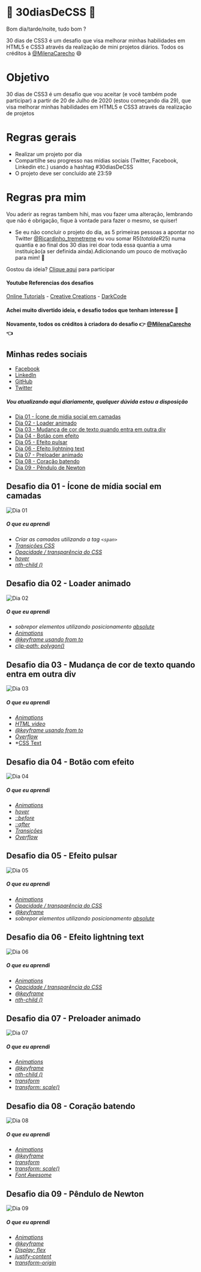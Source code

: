 # 🚀 30diasDeCSS 🚀

  Bom dia/tarde/noite, tudo bom ?  
  
  30 dias de CSS3 é um desafio que visa melhorar minhas habilidades em HTML5 e CSS3 através da realização de mini projetos diários.
  Todos os créditos à [@MilenaCarecho](https://twitter.com/MilenaCarecho) 😄

 # Objetivo

  30 dias de CSS3 é um desafio que vou aceitar (e você também pode participar) a partir de 20 de Julho de 2020 (estou começando dia 29), que visa melhorar minhas habilidades em       HTML5 e CSS3 através da realização de projetos 
  
  # Regras gerais

  * Realizar um projeto por dia
  * Compartilhe seu progresso nas mídias sociais (Twitter, Facebook, Linkedin etc.) usando a hashtag #30diasDeCSS
  * O projeto deve ser concluído até 23:59

  # Regras pra mim 
  Vou aderir as regras tambem hihi, mas vou fazer uma alteração, lembrando que não é obrigação, fique à vontade para fazer o mesmo, se quiser!

  * Se eu não concluir o projeto do dia, as 5 primeiras pessoas a apontar no Twitter [@Ricardinho_tremetreme](https://twitter.com/Ricardo_Zamboni) eu vou somar R$5 (total de R$25) numa quantia e ao final dos 30 dias irei doar toda essa quantia a uma instituição(a ser definida ainda).Adicionando um pouco de motivação para mim! 💸
  
  Gostou da ideia? 
  [Clique aqui](https://github.com/MilenaCarecho/30diasDeCSS/issues/1) para participar 
  
#### Youtube Referencias dos desafios
[Online Tutorials](https://www.youtube.com/channel/UCbwXnUipZsLfUckBPsC7Jog) - 
[Creative Creations](https://www.youtube.com/channel/UCOKmVksbzoKJKmtu7rlEM1A) - 
[DarkCode](https://www.youtube.com/channel/UCD3KVjbb7aq2OiOffuungzw)

#### Achei muito divertido ideia, e desafio todos que tenham interesse 🤗
#### Novamente, todos os créditos à criadora do desafio 👉 [@MilenaCarecho](https://twitter.com/MilenaCarecho) 👈

## Minhas redes sociais
 * [Facebook](https://www.facebook.com/ricardo.zamboni.142/)
 * [LinkedIn](https://www.linkedin.com/in/ricardo-zamboni-3906471b3/)
 * [GitHub](https://github.com/Ricmaloy)
 * [Twitter](https://twitter.com/Ricardo_Zamboni)
  
##### Vou atualizando aqui diariamente, qualquer dúvida estou a disposição 

* [Dia 01 - Ícone de mídia social em camadas](#id01)
* [Dia 02 - Loader animado](#id02)
* [Dia 03 - Mudança de cor de texto quando entra em outra div](#id03)
* [Dia 04 - Botão com efeito](#id04)
* [Dia 05 - Efeito pulsar](#id05)
* [Dia 06 - Efeito lightning text](#id06)
* [Dia 07 - Preloader animado](#id07)
* [Dia 08 - Coração batendo](#id08)
* [Dia 09 - Pêndulo de Newton](#id09)


##  Desafio dia 01 - Ícone de mídia social em camadas <a name="id01"></a>
![Dia 01](https://i.imgur.com/2jBQn1g.gif)

##### O que eu aprendi


* *Criar as camadas utilizando a tag `<span>`*
* *[Transições CSS](https://www.w3schools.com/css/css3_transitions.asp)*
* *[Opacidade / transparência do CSS](https://www.w3schools.com/css/css_image_transparency.asp)*
* *[hover](https://www.w3schools.com/cssref/sel_hover.asp)*
* *[nth-child ()](https://www.w3schools.com/cssref/sel_nth-child.asp)*


##  Desafio dia 02 - Loader animado <a name="id02"></a>
![Dia 02](https://i.imgur.com/o23iDx4.gif)

##### O que eu aprendi


* *sobrepor elementos utilizando posicionamento [absolute](https://www.w3schools.com/cssref/pr_class_position.asp)*
* *[Animations](https://www.w3schools.com/css/css3_animations.asp)*
* *[@keyframe usando from to](https://www.w3schools.com/cssref/css3_pr_animation-keyframes.asp)*
* *[clip-path: polygon()](https://www.w3schools.com/cssref/css3_pr_clip-path.asp)*


##  Desafio dia 03 - Mudança de cor de texto quando entra em outra div <a name="id03"></a>
![Dia 03](gifs/giphy.gif)

##### O que eu aprendi

* *[Animations](https://www.w3schools.com/css/css3_animations.asp)*
* *[HTML video](https://www.w3schools.com/html/html5_video.asp)*
* *[@keyframe usando from to](https://www.w3schools.com/cssref/css3_pr_animation-keyframes.asp)*
* *[Overflow](https://www.w3schools.com/css/css_overflow.asp)*
* *[CSS Text](https://www.w3schools.com/css/css_text.asp)


##  Desafio dia 04 - Botão com efeito <a name="id04"></a>
![Dia 04](https://i.imgur.com/yvzI1gN.gif)

##### O que eu aprendi

* *[Animations](https://www.w3schools.com/css/css3_animations.asp)*
* *[hover](https://www.w3schools.com/cssref/sel_hover.asp)*
* *[::before](https://www.w3schools.com/cssref/sel_before.asp)*
* *[::after](https://www.w3schools.com/cssref/sel_after.asp)*
* *[Transições ](https://www.w3schools.com/css/css3_transitions.asp)*
* *[Overflow](https://www.w3schools.com/css/css_overflow.asp)*


##  Desafio dia 05 - Efeito pulsar <a name="id05"></a>
![Dia 05](https://i.imgur.com/jZIOslJ.gif)

##### O que eu aprendi

* *[Animations](https://www.w3schools.com/css/css3_animations.asp)*
* *[Opacidade / transparência do CSS](https://www.w3schools.com/css/css_image_transparency.asp)*
* *[@keyframe](https://www.w3schools.com/cssref/css3_pr_animation-keyframes.asp)*
* *sobrepor elementos utilizando posicionamento [absolute](https://www.w3schools.com/cssref/pr_class_position.asp)*


##  Desafio dia 06 - Efeito lightning text <a name="id06"></a>
![Dia 06](https://i.imgur.com/jglVJFh.gif)

##### O que eu aprendi

* *[Animations](https://www.w3schools.com/css/css3_animations.asp)*
* *[Opacidade / transparência do CSS](https://www.w3schools.com/css/css_image_transparency.asp)*
* *[@keyframe](https://www.w3schools.com/cssref/css3_pr_animation-keyframes.asp)*
* *[nth-child ()](https://www.w3schools.com/cssref/sel_nth-child.asp)*


##  Desafio dia 07 - Preloader animado <a name="id07"></a>
![Dia 07](https://i.imgur.com/LGQuSAo.gif)

##### O que eu aprendi

* *[Animations](https://www.w3schools.com/css/css3_animations.asp)*
* *[@keyframe](https://www.w3schools.com/cssref/css3_pr_animation-keyframes.asp)*
* *[nth-child ()](https://www.w3schools.com/cssref/sel_nth-child.asp)*
* *[transform](https://www.w3schools.com/cssref/css3_pr_transform.asp)*
* *[transform: scale()](https://developer.mozilla.org/pt-BR/docs/Web/CSS/transform-function/scale)*


##  Desafio dia 08 - Coração batendo <a name="id08"></a>
![Dia 08](https://i.imgur.com/NidsuBx.gif)

##### O que eu aprendi

* *[Animations](https://www.w3schools.com/css/css3_animations.asp)*
* *[@keyframe](https://www.w3schools.com/cssref/css3_pr_animation-keyframes.asp)*
* *[transform](https://www.w3schools.com/cssref/css3_pr_transform.asp)*
* *[transform: scale()](https://developer.mozilla.org/pt-BR/docs/Web/CSS/transform-function/scale)*
* *[Font Awesome](https://fontawesome.com/icons)*


##  Desafio dia 09 - Pêndulo de Newton <a name="id09"></a>
![Dia 09](https://i.imgur.com/1WKAlOF.gif)

##### O que eu aprendi

* *[Animations](https://www.w3schools.com/css/css3_animations.asp)*
* *[@keyframe](https://www.w3schools.com/cssref/css3_pr_animation-keyframes.asp)*
* *[Display: flex](https://www.w3schools.com/css/css3_flexbox.asp)*
* *[justify-content](https://www.w3schools.com/cssref/css3_pr_justify-content.asp)*
* *[transform-origin](https://www.w3schools.com/cssref/css3_pr_transform-origin.asp)*